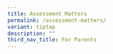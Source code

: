 ```yaml
---
title: Assessment Matters
permalink: /assessment-matters/
variant: tiptap
description: ""
third_nav_title: For Parents
---
```

